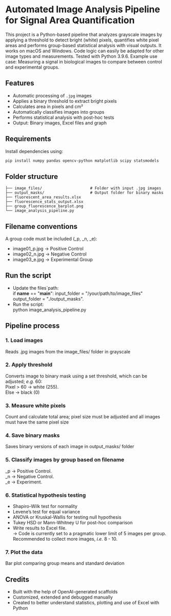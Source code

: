 # Automated Image Analysis Pipeline for Signal Area Quantification

This project is a Python-based pipeline that analyzes grayscale images by applying a threshold to detect bright (white) pixels, quantifies white pixel areas and performs group-based statistical analysis with visual outputs. It works on macOS and Windows. Code logic can easily be adapted for other image types and measurements. Tested with Python 3.9.6.
Example use case: Measuring a signal in biological images to compare between control and experimental groups.


## Features
- Automatic processing of `.jpg` images
- Applies a binary threshold to extract bright pixels
- Calculates area in pixels and cm²
- Automatically classifies images into groups
- Performs statistical analysis with post-hoc tests
- Output: Binary images, Excel files and graph


## Requirements
Install dependencies using:
```bash
pip install numpy pandas opencv-python matplotlib scipy statsmodels
```


## Folder structure
```project-folder/
├── image_files/                     # Folder with input .jpg images 
├── output_masks/                    # Output folder for binary masks
├── fluorescent_area_results.xlsx
├── fluorescence_stats_output.xlsx
├── group_fluorescence_barplot.png
└── image_analysis_pipeline.py 
```

## Filename conventions
A group code must be included (_p, _n, _e):
- image01_p.jpg → Positive Control
- image02_n.jpg → Negative Control
- image03_e.jpg → Experimental Group


## Run the script
- Update the files`path:   
if __name__ == "__main__":
    input_folder = "/your/path/to/image_files"
    output_folder = "./output_masks".                  
- Run the script:    
python image_analysis_pipeline.py


## Pipeline process
### 1. Load images
Reads .jpg images from the image_files/ folder in grayscale

### 2. Apply threshold
Converts image to binary mask using a set threshold, which can be adjusted; *e.g.* 60:   
Pixel > 60 → white (255).     
Else → black (0)

### 3. Measure white pixels
Count and calculate total area; pixel size must be adjusted and all images must have the same pixel size

### 4. Save binary masks
Saves binary versions of each image in output_masks/ folder

### 5. Classify images by group based on filename
_p → Positive Control.  
_n → Negative Control.  
_e → Experiment.  

### 6. Statistical hypothesis testing
- Shapiro-Wilk test for normality
- Levene’s test for equal variance
- ANOVA or Kruskal-Wallis for testing null hypothesis
- Tukey HSD or Mann-Whitney U for post-hoc comparison
- Write results to Excel file.    
→ Code is currently set to a pragmatic lower limit of 5 images per group. Recommended to collect more 
  images, *i.e.* 8 - 10.

### 7. Plot the data
Bar plot comparing group means and standard deviation


## Credits
- Built with the help of OpenAI-generated scaffolds
- Customized, extended and debugged manually
- Created to better understand statistics, plotting and use of Excel with Python